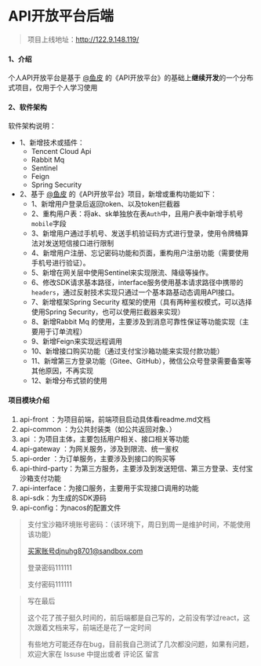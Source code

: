 # API开放平台后端
> 项目上线地址：http://122.9.148.119/

#### 1、介绍
个人API开放平台是基于 [@鱼皮](https://space.bilibili.com/12890453)  的《API开放平台》的基础上**继续开发**的一个分布式项目，仅用于个人学习使用

#### 2、软件架构
软件架构说明：

- 1、新增技术或插件：
  - Tencent Cloud Api
  - Rabbit Mq
  - Sentinel
  - Feign
  - Spring Security
- 2、基于 [@鱼皮](https://space.bilibili.com/12890453)  的《API开放平台》项目，新增或重构功能如下：
  - 1、新增用户登录后返回token、以及token拦截器
  - 2、重构用户表：将ak、sk单独放在表`Auth`中，且用户表中新增手机号`mobile`字段
  - 3、新增用户通过手机号、发送手机验证码方式进行登录，使用令牌桶算法对发送短信接口进行限制
  - 4、新增用户注册、忘记密码功能和页面，重构用户注册功能（需要使用手机号进行验证）。
  - 5、新增在网关层中使用Sentinel来实现限流、降级等操作。
  - 6、修改SDK请求基本路径，interface服务使用基本请求路径中携带的`headers`，通过反射技术实现只通过一个基本路基动态调用API接口。
  - 7、新增框架Spring Security 框架的使用（具有两种鉴权模式，可以选择使用Spring Security，也可以使用拦截器来实现）
  - 8、新增Rabbit Mq 的使用，主要涉及到消息可靠性保证等功能实现（主要用于订单流程）
  - 9、新增Feign来实现远程调用
  - 10、新增接口购买功能（通过支付宝沙箱功能来实现付款功能）
  - 11、新增第三方登录功能（Gitee、GitHub），微信公众号登录需要备案等其他原因，不再实现
  - 12、新增分布式锁的使用

#### 项目模块介绍

1.  api-front ：为项目前端，前端项目启动具体看readme.md文档
2.  api-common ：为公共封装类（如公共返回对象、）
3.  api ：为项目主体，主要包括用户相关、接口相关等功能
4.  api-gateway ：为网关服务，涉及到限流、统一鉴权
5.  api-order ：为订单服务，主要涉及到接口的购买等
6.  api-third-party：为第三方服务，主要涉及到发送短信、第三方登录、支付宝沙箱支付功能
7.  api-interface：为接口服务，主要用于实现接口调用的功能
8.  api-sdk：为生成的SDK源码
9.  api-config：为nacos的配置文件

> 支付宝沙箱环境账号密码：（该环境下，周日到周一是维护时间，不能使用该功能）
>
> 买家账号djnuhg8701@sandbox.com
>
> 登录密码111111
>
> 支付密码111111



> 写在最后
>
> 这个花了孩子挺久时间的，前后端都是自己写的，之前没有学过react，这次跟着文档来写，前端还是花了一定时间
>
> 有些地方可能还存在bug，目前我自己测试了几次都没问题，如果有问题，欢迎大家在 Issuse 中提出或者 评论区 留言
